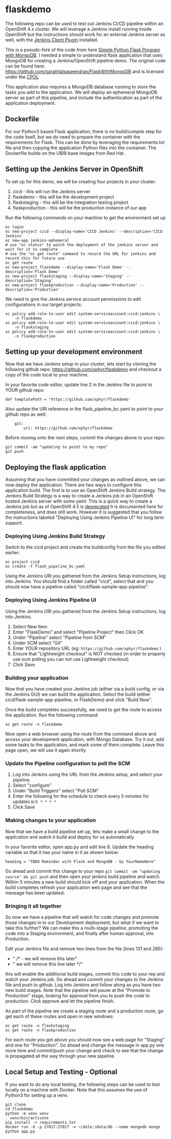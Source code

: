 # flaskdemo

The following repo can be used to test out Jenkins CI/CD pipeline within an OpenShift 4.x cluster. We will leverage a Jenkins install running inside OpenShift but the instructions should work for an external Jenkins server as well, with the [Jenkins Client Plugin](https://github.com/openshift/jenkins-client-plugin) installed.

This is a pseudo-fork of the code from here [Simple Python Flask Program with MongoDB](https://www.codeproject.com/Articles/1255416/Simple-Python-Flask-Program-with-MongoDB). I needed a simple to understand flask application that uses MongoDB for creating a Jenkins/OpenShift pipeline demo. The original code can be found here: https://github.com/sarathlalsaseendran/FlaskWithMongoDB and is licensed under the [CPOL](https://www.codeproject.com/info/cpol10.aspx)

This application also requires a MongoDB database running to store the tasks you add to the application. We will deploy an ephemeral MongoDB server as part of this pipeline, and include the authentication as part of the application deployment.

## Dockerfile

For our Python3 based Flask application, there is no build/compile step for the code itself, but we do need to prepare the container with the requirements for Flask. This can be done by leveraging the requirements.txt file and then copying the application Python files into the container. The Dockerfile builds on the UBI8 base images from Red Hat.

## Setting up the Jenkins Server in OpenShift

To set up for this demo, we will be creating four projects in your cluster:

1. cicd - this will run the Jenkins server
2. flaskdemo - this will be the development project
3. flaskstaging - this will be the integration testing project
4. flaskproduction - this will be the production instance of our app

Run the following commands on your machine to get the environment set up

```
oc login
oc new-project cicd --display-name='CICD Jenkins' --description='CICD Jenkins'
oc new-app jenkins-ephemeral
# use "oc status" to watch the deployment of the jenkins server and wait for it to complete
# use the "oc get route" command to record the URL for jenkins and record this for future use
oc get route
oc new-project flaskdemo --display-name='Flask Demo' --description='Flask Demo'
oc new-project flaskstaging --display-name='Staging' --description='Staging'
oc new-project flaskproduction --display-name='Production' --description='Production'
```

We need to give the Jenkins service account permissions to edit configurations in our target projects:

```
oc policy add-role-to-user edit system:serviceaccount:cicd:jenkins \
    -n flaskdemo
oc policy add-role-to-user edit system:serviceaccount:cicd:jenkins \
    -n flaskstaging
oc policy add-role-to-user edit system:serviceaccount:cicd:jenkins \
    -n flaskproduction
```

## Setting up your development environment

Now that we have Jenkins setup in your cluster, lets start by cloning the following github repo: https://github.com/xphyr/flaskdemo and checkout a copy of the code local to your machine.

In your favorite code editor, update line 2 in the Jenkins file to point to YOUR github repo:

```
def templatePath = 'https://github.com/xphyr/flaskdemo'
```

Also update the URI reference in the flask_pipeline_bc.yaml to point to your github repo as well:

```
    git:
        uri: https://github.com/xphyr/flaskdemo
```

Before moving onto the next steps, commit the changes above to your repo:

```
git commit -am "updating to point to my repo"
git push
```

## Deploying the flask application

Assuming that you have committed your changes as outlined above, we can now deploy the application. There are two ways to configure this application build. The first is to use an OpenShift Jenkins Build strategy. The Jenkins Build Strategy is a way to create a Jenkins job in an OpenShift hosted Jenkins server with some yaml. This is a quick way to create a Jenkins job but as of OpenShift 4.5 is [deprecated](https://docs.openshift.com/container-platform/4.5/builds/build-strategies.html#builds-strategy-pipeline-build_build-strategies) It is documented here for completeness, and does still work. However it is suggested that you follow the instructions labeled "Deploying Using Jenkins Pipeline UI" for long term support.

### Deploying Using Jenkins Build Strategy
  Switch to the cicd project and create the buildconfig from the file you edited earlier:

```
oc project cicd
oc create -f flask_pipeline_bc.yaml
```

Using the Jenkins URI you gathered from the Jenkins Setup instructions, log into Jenkins.  You should find a folder called "cicd", select that and you should now have a pipeline called "cicd/flask-sample-app-pipeline".

### Deploying Using Jenkins Pipeline UI

Using the Jenkins URI you gathered from the Jenkins Setup instructions, log into Jenkins. 
1. Select New Item
2. Enter "FlaskDemo" and select "Pipeline Project" then Click OK
3. Under "Pipeline" select "Pipeline from SCM"
4. Under SCM select "Git"
5. Enter YOUR repository URL (eg: `https://github.com/xphyr/flaskdemo` )
6. Ensure that "Lightweight checkout" is NOT checked
   (in order to properly use scm polling you can not use Lightweight checkout)
7. Click Save

### Building your application

Now that you have created your Jenkins job (either via a build config, or via the Jenkins GUI) we can build the application. Select the build (either cicd/flask-sample-app-pipeline, or FlaskDemo) and click "Build Now".

Once the build completes successfully, we need to get the route to access the application. Run the following command:

```
oc get route -n flaskdemo
```

Now open a web browser using the route from the command above and access your development application, with Mongo Database. Try it out, add some tasks to the application, and mark some of them complete. Leave this page open, we will use it again shortly.

### Update the Pipeline configuration to poll the SCM

1. Log into Jenkins using the URL from the Jenkins setup, and select your pipeline.
2. Select "configure"
3. Under "Build Triggers" select "Poll SCM"
4. Enter the following for the schedule to check every 5 minutes for updates
   `H/5 * * * * `
5. Click Save

### Making changes to your application

Now that we have a build pipeline set up, lets make a small change to the application and watch it build and deploy for us automatically.

In your favorite editor, open app.py and edit line 8. Update the heading variable so that it has your name in it as shown below:

```
heading = "TODO Reminder with Flask and MongoDB - by YourNameHere"
```

Go ahead and commit this change to your repo `git commit -am "updating source" && git push` and then open your jenkins build pipeline and watch. Within 5 minutes a new build should kick off and your application. When the build completes refresh your application web page and see that the message has been updated.

### Bringing it all together

So now we have a pipeline that will watch for code changes and promote those changes in to our Development deployment, but what if we want to take this further? We can make this a multi-stage pipeline, promoting the code into a Staging environment, and finally after human approval, into Production.

Edit your Jenkins file and remove two lines from the file (lines 131 and 285):
* "    /* - we will remove this later"
* "        we will remove this line later */"

this will enable the additional build stages, commit this code to your rep and watch your Jenkins job. Go ahead and commit your changes to the Jenkins file and push to github. Log into Jenkins and follow along as you have two new build stages.  Note that the pipeline will pause at the "Promote to Production" stage, looking for approval from you to push the code to production. Click approve and let the pipeline finish.

As part of the pipeline we create a staging route and a production route, go get each of these routes and open in new windows:

```
oc get route -n flaskstaging
oc get route -n flaskproduction
```

For each route you got above you should now see a web page for "Staging" and one for "Production".  Go ahead and change the message in app.py one more time and commit/push your change and check to see that the change is propagated all the way through your new pipeline.

## Local Setup and Testing - Optional

If you want to do any local testing, the following steps can be used to test locally on a machine with Docker.  Note that this assumes the use of Python3 for setting up a venv.  

```
git clone
cd flaskdemo
python -m venv venv
. venv/bin/activate
pip install -r requirements.txt
docker run -d -p 27017:27017 -v ~/data:/data/db --name mongodb mongo
python app.py
```